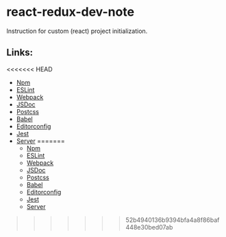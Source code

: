# react-redux-dev-note
Instruction for custom (react) project initialization.
## Links:
<<<<<<< HEAD
 + [Npm](https://github.com/username/repository/blob/master/docs/npm.md)
 + [ESLint](https://github.com/username/repository/blob/master/docs/eslint.md)
 + [Webpack](https://github.com/username/repository/blob/master/docs/webpack.md)
 + [JSDoc](https://github.com/username/repository/blob/master/docs/jsdoc.md)
 + [Postcss](https://github.com/username/repository/blob/master/docs/postcss.md)
 + [Babel](https://github.com/username/repository/blob/master/docs/babel.md)
 + [Editorconfig](https://github.com/username/repository/blob/master/docs/editorconf.md)
 + [Jest](https://github.com/username/repository/blob/master/docs/jest.md)
 + [Server](https://github.com/username/repository/blob/master/docs/server.md)
=======
    -   [Npm](/docs/npm.md)
    -   [ESLint](/docs/eslint.md)
    -   [Webpack](/docs/webpack.md)
    -   [JSDoc](/docs/jsdoc.md)
    -   [Postcss](/docs/postcss.md)
    -   [Babel](/docs/babel.md)
    -   [Editorconfig](/docs/editorconf.md)
    -   [Jest](/docs/jest.md)
    -   [Server](/docs/server.md)
>>>>>>> 52b4940136b9394bfa4a8f86baf448e30bed07ab
